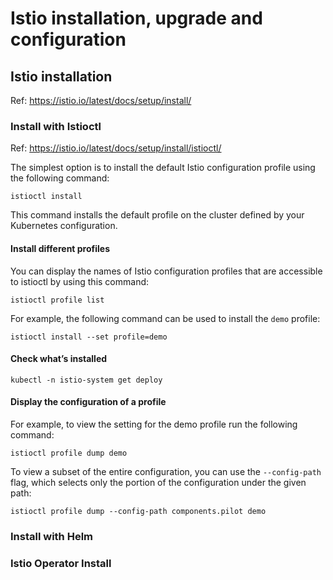 # Istio installation, upgrade and configuration

## Istio installation

Ref: <https://istio.io/latest/docs/setup/install/>

### Install with Istioctl

Ref: <https://istio.io/latest/docs/setup/install/istioctl/>

The simplest option is to install the default Istio configuration profile using the following command:

```shell
istioctl install
```

This command installs the default profile on the cluster defined by your Kubernetes configuration.

#### Install different profiles

You can display the names of Istio configuration profiles that are accessible to istioctl by using this command:

```shell
istioctl profile list
```

For example, the following command can be used to install the `demo` profile:

```shell
istioctl install --set profile=demo
```

#### Check what’s installed

```shell
kubectl -n istio-system get deploy
```

#### Display the configuration of a profile

For example, to view the setting for the demo profile run the following command:

```shell
istioctl profile dump demo
```

To view a subset of the entire configuration, you can use the `--config-path` flag, which selects only the portion of the configuration under the given path:

```shell
istioctl profile dump --config-path components.pilot demo
```

### Install with Helm

### Istio Operator Install
